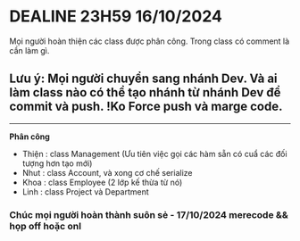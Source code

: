# DEALINE 23H59 16/10/2024 

Mọi người hoàn thiện các class được phân công. Trong class có comment là cần làm gì.
## Lưu ý: Mọi người chuyển sang nhánh Dev. Và ai làm class nào có thể tạo nhánh từ nhánh Dev để commit và push. !Ko Force push và marge code.
***
**Phân công**
* Thiện : class Management (Ưu tiên việc gọi các hàm sẵn có cuẩ các đối tượng hơn tạo mới)
* Nhut : class Account, và xong cơ chế serialize
* Khoa : class Employee (2 lớp kế thừa từ nó)
* Linh : class Project và Department

### Chúc mọi người hoàn thành suôn sẻ - 17/10/2024 merecode && họp off hoặc onl
